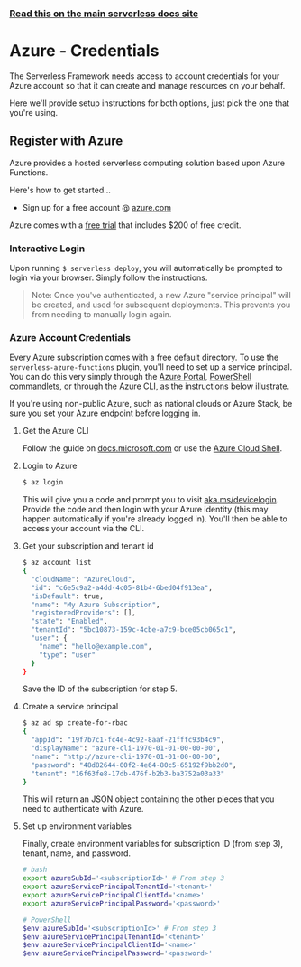 <!--
title: Serverless Framework - Azure Functions Guide - Credentials
menuText: Credentials
menuOrder: 3
description: How to set up the Serverless Framework with your Azure Functions credentials
layout: Doc
-->

<!-- DOCS-SITE-LINK:START automatically generated  -->

### [Read this on the main serverless docs site](https://www.serverless.com/framework/docs/providers/azure/guide/credentials)

<!-- DOCS-SITE-LINK:END -->

# Azure - Credentials

The Serverless Framework needs access to account credentials for your Azure
account so that it can create and manage resources on your behalf.

Here we'll provide setup instructions for both options, just pick the one that
you're using.

## Register with Azure

Azure provides a hosted serverless computing solution based upon Azure Functions.

Here's how to get started…

- Sign up for a free account @ [azure.com](https://azure.microsoft.com/en-us/services/functions/)

Azure comes with a [free trial](https://azure.microsoft.com/en-us/free/) that
includes \$200 of free credit.

### Interactive Login

Upon running `$ serverless deploy`, you will automatically be prompted to login
via your browser. Simply follow the instructions.

> Note: Once you've authenticated, a new Azure "service principal" will be
> created, and used for subsequent deployments. This prevents you from needing to
> manually login again.

### Azure Account Credentials

Every Azure subscription comes with a free default directory. To use the
`serverless-azure-functions` plugin, you'll need to set up a service principal.
You can do this very simply through the [Azure Portal](https://docs.microsoft.com/en-us/azure/azure-resource-manager/resource-group-create-service-principal-portal),
[PowerShell commandlets](https://docs.microsoft.com/en-us/azure/azure-resource-manager/resource-group-authenticate-service-principal),
or through the Azure CLI, as the instructions below illustrate.

If you're using non-public Azure, such as national clouds or Azure Stack, be sure
you set your Azure endpoint before logging in.

1. Get the Azure CLI

   Follow the guide on [docs.microsoft.com](https://docs.microsoft.com/en-us/cli/azure/install-azure-cli)
   or use the [Azure Cloud Shell](https://docs.microsoft.com/en-us/azure/cloud-shell/overview).

2. Login to Azure

   ```sh
   $ az login
   ```

   This will give you a code and prompt you to visit
   [aka.ms/devicelogin](https://aka.ms/devicelogin). Provide the code and then
   login with your Azure identity (this may happen automatically if you're
   already logged in). You'll then be able to access your account via the CLI.

3. Get your subscription and tenant id

   ```sh
   $ az account list
   {
     "cloudName": "AzureCloud",
     "id": "c6e5c9a2-a4dd-4c05-81b4-6bed04f913ea",
     "isDefault": true,
     "name": "My Azure Subscription",
     "registeredProviders": [],
     "state": "Enabled",
     "tenantId": "5bc10873-159c-4cbe-a7c9-bce05cb065c1",
     "user": {
       "name": "hello@example.com",
       "type": "user"
     }
   }
   ```

   Save the ID of the subscription for step 5.

4. Create a service principal

   ```sh
   $ az ad sp create-for-rbac
   {
     "appId": "19f7b7c1-fc4e-4c92-8aaf-21fffc93b4c9",
     "displayName": "azure-cli-1970-01-01-00-00-00",
     "name": "http://azure-cli-1970-01-01-00-00-00",
     "password": "48d82644-00f2-4e64-80c5-65192f9bb2d0",
     "tenant": "16f63fe8-17db-476f-b2b3-ba3752a03a33"
   }
   ```

   This will return an JSON object containing the other pieces that you need to
   authenticate with Azure.

5. Set up environment variables

   Finally, create environment variables for subscription ID (from step 3),
   tenant, name, and password.

   ```sh
   # bash
   export azureSubId='<subscriptionId>' # From step 3
   export azureServicePrincipalTenantId='<tenant>'
   export azureServicePrincipalClientId='<name>'
   export azureServicePrincipalPassword='<password>'
   ```

   ```powershell
   # PowerShell
   $env:azureSubId='<subscriptionId>' # From step 3
   $env:azureServicePrincipalTenantId='<tenant>'
   $env:azureServicePrincipalClientId='<name>'
   $env:azureServicePrincipalPassword='<password>'
   ```
